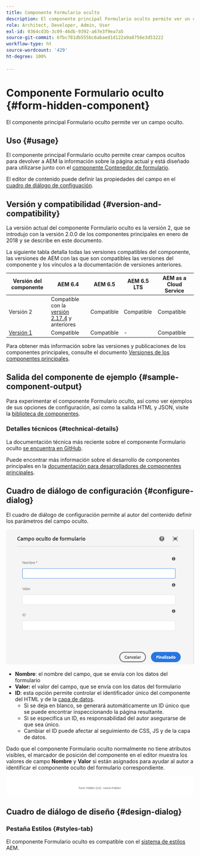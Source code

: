```yaml
---
title: Componente Formulario oculto
description: El componente principal Formulario oculto permite ver un campo oculto.
role: Architect, Developer, Admin, User
exl-id: 0364cd3b-3c09-46db-9392-a67e3f9ea7a5
source-git-commit: 6fbc781db555bc6abaed1d122a9a8756e3d53222
workflow-type: ht
source-wordcount: '429'
ht-degree: 100%

---
```


# Componente Formulario oculto {#form-hidden-component}

El componente principal Formulario oculto permite ver un campo oculto.

## Uso {#usage}

El componente principal Formulario oculto permite crear campos ocultos para devolver a AEM la información sobre la página actual y está diseñado para utilizarse junto con el [componente Contenedor de formulario](form-container.md).

El editor de contenido puede definir las propiedades del campo en el [cuadro de diálogo de configuación](form-hidden.md).

## Versión y compatibilidad {#version-and-compatibility}

La versión actual del componente Formulario oculto es la versión 2, que se introdujo con la versión 2.0.0 de los componentes principales en enero de 2018 y se describe en este documento.

La siguiente tabla detalla todas las versiones compatibles del componente, las versiones de AEM con las que son compatibles las versiones del componente y los vínculos a la documentación de versiones anteriores.

| Versión del componente | AEM 6.4 | AEM 6.5 | AEM 6.5 LTS | AEM as a Cloud Service |
|--- |--- |--- |---|---|
| Versión 2 | Compatible con la <br>[versión 2.17.4](/help/versions.md) y anteriores | Compatible | Compatible | Compatible |
| [Versión 1](/help/components/v1/form-hidden-v1.md) | Compatible | Compatible | - | Compatible |

Para obtener más información sobre las versiones y publicaciones de los componentes principales, consulte el documento [Versiones de los componentes principales](/help/versions.md).

## Salida del componente de ejemplo {#sample-component-output}

Para experimentar el componente Formulario oculto, así como ver ejemplos de sus opciones de configuración, así como la salida HTML y JSON, visite la [biblioteca de componentes](https://adobe.com/go/aem_cmp_library_form_hidden_es).

### Detalles técnicos {#technical-details}

La documentación técnica más reciente sobre el componente Formulario oculto [se encuentra en GitHub](https://adobe.com/go/aem_cmp_tech_form_hidden_v2_es).

Puede encontrar más información sobre el desarrollo de componentes principales en la [documentación para desarrolladores de componentes principales](/help/developing/overview.md).

## Cuadro de diálogo de configuración {#configure-dialog}

El cuadro de diálogo de configuración permite al autor del contenido definir los parámetros del campo oculto.

![Cuadro de diálogo de edición de Formulario oculto](/help/assets/form-hidden-edit.png)

* **Nombre**: el nombre del campo, que se envía con los datos del formulario
* **Valor:** el valor del campo, que se envía con los datos del formulario
* **ID**: esta opción permite controlar el identificador único del componente del HTML y de la [capa de datos](/help/developing/data-layer/overview.md).
   * Si se deja en blanco, se generará automáticamente un ID único que se puede encontrar inspeccionando la página resultante.
   * Si se especifica un ID, es responsabilidad del autor asegurarse de que sea único.
   * Cambiar el ID puede afectar al seguimiento de CSS, JS y de la capa de datos.

Dado que el componente Formulario oculto normalmente no tiene atributos visibles, el marcador de posición del componente en el editor muestra los valores de campo **Nombre** y **Valor** si están asignados para ayudar al autor a identificar el componente oculto del formulario correspondiente.

![Ejemplo de componente Formulariooculto](/help/assets/form-hidden-example.png)

## Cuadro de diálogo de diseño {#design-dialog}

### Pestaña Estilos {#styles-tab}

El componente Formulario oculto es compatible con el [sistema de estilos](/help/get-started/authoring.md#component-styling) AEM.
